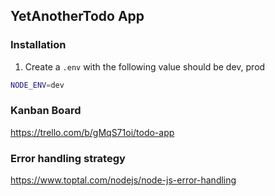 ## YetAnotherTodo App

### Installation
1. Create a ```.env``` with the following  value should be dev, prod
```bash
NODE_ENV=dev
```


### Kanban Board
https://trello.com/b/gMqS71oi/todo-app

### Error handling strategy
https://www.toptal.com/nodejs/node-js-error-handling